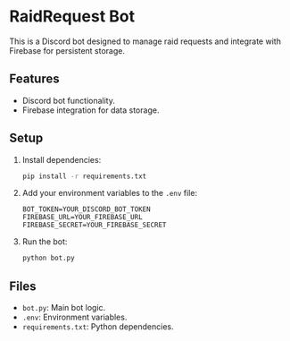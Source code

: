 # RaidRequest Bot

This is a Discord bot designed to manage raid requests and integrate with Firebase for persistent storage.

## Features

- Discord bot functionality.
- Firebase integration for data storage.

## Setup

1. Install dependencies:
   ```bash
   pip install -r requirements.txt
   ```

2. Add your environment variables to the `.env` file:
   ```properties
   BOT_TOKEN=YOUR_DISCORD_BOT_TOKEN
   FIREBASE_URL=YOUR_FIREBASE_URL
   FIREBASE_SECRET=YOUR_FIREBASE_SECRET
   ```

3. Run the bot:
   ```bash
   python bot.py
   ```

## Files

- `bot.py`: Main bot logic.
- `.env`: Environment variables.
- `requirements.txt`: Python dependencies.
